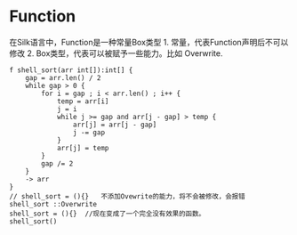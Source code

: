 # Function

在Silk语言中，Function是一种常量Box类型 1. 常量，代表Function声明后不可以修改 2. Box类型，代表可以被赋予一些能力。比如 Overwrite.

```tsx
f shell_sort(arr int[]):int[] {
    gap = arr.len() / 2
    while gap > 0 {
        for i = gap ; i < arr.len() ; i++ {
            temp = arr[i]
            j = i
            while j >= gap and arr[j - gap] > temp {
                arr[j] = arr[j - gap]
                j -= gap
            }
            arr[j] = temp
        }
        gap /= 2
    }
    -> arr
}
// shell_sort = (){}   不添加Ovewrite的能力，将不会被修改，会报错
shell_sort ::Overwrite 
shell_sort = (){}  //现在变成了一个完全没有效果的函数。
shell_sort()
```
